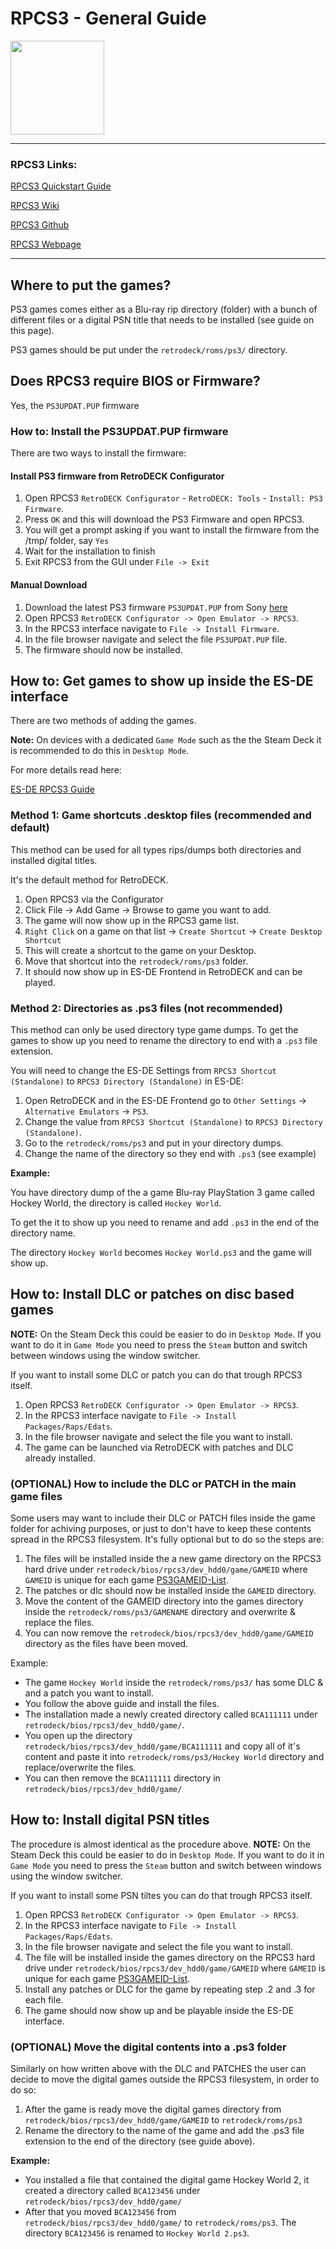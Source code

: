 # RPCS3 - General Guide

<img src="../../../wiki_images/logos/rpcs3-logo.png" width="150">

---

### RPCS3 Links:

[RPCS3 Quickstart Guide](https://rpcs3.net/quickstart)

[RPCS3 Wiki](https://wiki.rpcs3.net/index.php?title=Main_Page)

[RPCS3 Github](https://github.com/RPCS3/rpcs3)

[RPCS3 Webpage](https://rpcs3.net/)

---

## Where to put the games?
PS3 games comes either as a Blu-ray rip directory (folder) with a bunch of different files or a digital PSN title that needs to be installed (see guide on this page).

PS3 games should be put under the `retrodeck/roms/ps3/` directory.

## Does RPCS3 require BIOS or Firmware?
Yes, the `PS3UPDAT.PUP` firmware

### How to: Install the PS3UPDAT.PUP firmware

There are two ways to install the firmware:

#### Install PS3 firmware from RetroDECK Configurator

1. Open RPCS3 `RetroDECK Configurator` - `RetroDECK: Tools` - `Install: PS3 Firmware`.
2. Press `OK` and this will download the PS3 Firmware and open RPCS3.
3. You will get a prompt asking if you want to install the firmware from the /tmp/ folder, say `Yes`
4. Wait for the installation to finish
5. Exit RPCS3 from the GUI under `File -> Exit`

#### Manual Download
1. Download the latest PS3 firmware `PS3UPDAT.PUP` from Sony [here](https://www.playstation.com/en-us/support/hardware/ps3/system-software/)
2. Open RPCS3 `RetroDECK Configurator -> Open Emulator -> RPCS3`.
3. In the RPCS3 interface navigate to `File -> Install Firmware`.
4. In the file browser navigate and select the file `PS3UPDAT.PUP` file.
5. The firmware should now be installed.

## How to: Get games to show up inside the ES-DE interface

There are two methods of adding the games.

**Note:**  On devices with a dedicated `Game Mode` such as the the Steam Deck it is recommended  to do this in `Desktop Mode`.

For more details read here:<br>

[ES-DE RPCS3 Guide](https://gitlab.com/es-de/emulationstation-de/-/blob/master/USERGUIDE.md#sony-playstation-3)

### Method 1: Game shortcuts .desktop files (recommended and default)

This method can be used for all types rips/dumps both directories and installed digital titles.<br>

It's the default method for RetroDECK.

1. Open RPCS3 via the Configurator
2. Click File -> Add Game -> Browse to game you want to add.
3. The game will now show up in the RPCS3 game list.
4. `Right Click` on a game on that list -> `Create Shortcut` -> `Create Desktop Shortcut`
5. This will create a shortcut to the game on your Desktop.
6. Move that shortcut into the `retrodeck/roms/ps3` folder.
7. It should now show up in ES-DE Frontend in RetroDECK and can be played.

### Method 2: Directories as .ps3 files (not recommended)

This method can only be used directory type game dumps. To get the games to show up you need to rename the directory to end with a `.ps3` file extension.

You will need to change the ES-DE Settings from `RPCS3 Shortcut (Standalone)` to `RPCS3 Directory (Standalone)` in ES-DE:

1. Open RetroDECK and in the ES-DE Frontend go to `Other Settings` -> `Alternative Emulators` -> `PS3`.
2. Change the value from `RPCS3 Shortcut (Standalone)` to `RPCS3 Directory (Standalone)`.
3. Go to the `retrodeck/roms/ps3` and put in your directory dumps.
4. Change the name of the directory so they end with `.ps3` (see example)

**Example:**

You have directory dump of the a game Blu-ray PlayStation 3 game called Hockey World, the directory is called `Hockey World`.

To get the it to show up you need to rename and add `.ps3` in the end of the directory name.

The directory `Hockey World` becomes `Hockey World.ps3` and the game will show up.

## How to: Install DLC or patches on disc based games

**NOTE:** On the Steam Deck this could be easier to do in `Desktop Mode`. If you want to do it in `Game Mode` you need to press the `Steam` button and switch between windows using the window switcher.

If you want to install some DLC or patch you can do that trough RPCS3 itself.

1. Open RPCS3 `RetroDECK Configurator -> Open Emulator -> RPCS3`.
2. In the RPCS3 interface navigate to `File -> Install Packages/Raps/Edats`.
3. In the file browser navigate and select the file you want to install.
4. The game can be launched via RetroDECK with patches and DLC already installed.

### (OPTIONAL) How to include the DLC or PATCH in the main game files

Some users may want to include their DLC or PATCH files inside the game folder for achiving purposes, or just to don't have to keep these contents spread in the RPCS3 filesystem.
It's fully optional but to do so the steps are:

1. The files will be installed inside the a new game directory on the RPCS3 hard drive under
  `retrodeck/bios/rpcs3/dev_hdd0/game/GAMEID` where `GAMEID` is unique for each game [PS3GAMEID-List](https://www.gametdb.com/PS3/List).
2. The patches or dlc should now be installed inside the `GAMEID` directory.
3. Move the content of the GAMEID directory into the games directory inside the `retrodeck/roms/ps3/GAMENAME` directory and overwrite & replace the files.
4. You can now remove the `retrodeck/bios/rpcs3/dev_hdd0/game/GAMEID` directory as the files have been moved.

Example:

- The game `Hockey World` inside the `retrodeck/roms/ps3/` has some DLC & and a patch you want to install.
- You follow the above guide and install the files.
- The installation made a newly created directory called `BCA111111` under `retrodeck/bios/rpcs3/dev_hdd0/game/`.
- You open up the directory `retrodeck/bios/rpcs3/dev_hdd0/game/BCA111111` and copy all of it's content and paste it into `retrodeck/roms/ps3/Hockey World` directory and replace/overwrite the files.
- You can then remove the `BCA111111` directory in `retrodeck/bios/rpcs3/dev_hdd0/game/`

## How to: Install digital PSN titles

The procedure is almost identical as the procedure above.
**NOTE:** On the Steam Deck this could be easier to do in `Desktop Mode`. If you want to do it in `Game Mode` you need to press the `Steam` button and switch between windows using the window switcher.

If you want to install some PSN tiltes you can do that trough RPCS3 itself.

1. Open RPCS3 `RetroDECK Configurator -> Open Emulator -> RPCS3`.
2. In the RPCS3 interface navigate to `File -> Install Packages/Raps/Edats`.
3. In the file browser navigate and select the file you want to install.
4. The file will be installed inside the games directory on the RPCS3 hard drive under
  `retrodeck/bios/rpcs3/dev_hdd0/game/GAMEID` where `GAMEID` is unique for each game [PS3GAMEID-List](https://www.gametdb.com/PS3/List).
5. Install any patches or DLC for the game by repeating step .2 and .3 for each file.
6. The game should now show up and be playable inside the ES-DE interface.

### (OPTIONAL) Move the digital contents into a .ps3 folder
Similarly on how written above with the DLC and PATCHES the user can decide to move the digital games outside the RPCS3 filesystem, in order to do so:

1. After the game is ready move the digital games directory from `retrodeck/bios/rpcs3/dev_hdd0/game/GAMEID` to `retrodeck/roms/ps3`
2. Rename the directory to the name of the game and add the .ps3 file extension to the end of the directory (see guide above).


**Example:**

- You installed a file that contained the digital game Hockey World 2, it created a directory called `BCA123456` under `retrodeck/bios/rpcs3/dev_hdd0/game/`
- After that you moved `BCA123456` from `retrodeck/bios/rpcs3/dev_hdd0/game/` to `retrodeck/roms/ps3`.
The directory `BCA123456` is renamed to `Hockey World 2.ps3`.
